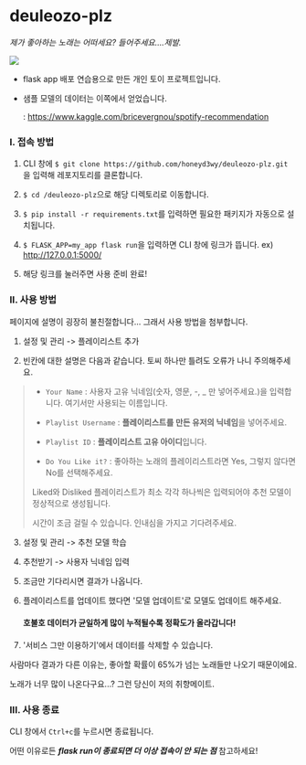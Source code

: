 # deuleozo-plz
_제가 좋아하는 노래는 어떠세요? 들어주세요....제발._

![](https://drive.google.com/uc?export=download&id=1JUZRMkaYuyxDW3p3ko-w9UCFODWKttTu)

- flask app 배포 연습용으로 만든 개인 토이 프로젝트입니다.

- 샘플 모델의 데이터는 이쪽에서 얻었습니다.

  : https://www.kaggle.com/bricevergnou/spotify-recommendation



### I. 접속 방법
1. CLI 창에 `$ git clone https://github.com/honeyd3wy/deuleozo-plz.git` 을 입력해 레포지토리를 클론합니다.

2. `$ cd /deuleozo-plz`으로 해당 디렉토리로 이동합니다.

3. `$ pip install -r requirements.txt`를 입력하면 필요한 패키지가 자동으로 설치됩니다.
 
4. `$ FLASK_APP=my_app flask run`을 입력하면 CLI 창에 링크가 뜹니다. ex) http://127.0.0.1:5000/

5. 해당 링크를 눌러주면 사용 준비 완료!



### II. 사용 방법
페이지에 설명이 굉장히 불친절합니다... 그래서 사용 방법을 첨부합니다.

1. 설정 및 관리 -> 플레이리스트 추가

2. 빈칸에 대한 설명은 다음과 같습니다. 토씨 하나만 틀려도 오류가 나니 주의해주세요.

>  - `Your Name` : 사용자 고유 닉네임(숫자, 영문, -, _ 만 넣어주세요.)을 입력합니다. 여기서만 사용되는 이름입니다.
>  
>  - `Playlist Username` : **플레이리스트를 만든 유저의 닉네임**을 넣어주세요. 
>  
>  - `Playlist ID` : **플레이리스트 고유 아이디**입니다.
>  
>  - `Do You Like it?` : 좋아하는 노래의 플레이리스트라면 Yes, 그렇지 않다면 No를 선택해주세요.
>  
>  Liked와 Disliked 플레이리스트가 최소 각각 하나씩은 입력되어야 추천 모델이 정상적으로 생성됩니다.
>  
>  시간이 조금 걸릴 수 있습니다. 인내심을 가지고 기다려주세요.

3. 설정 및 관리 -> 추천 모델 학습

4. 추천받기 -> 사용자 닉네임 입력

5. 조금만 기다리시면 결과가 나옵니다.

6. 플레이리스트를 업데이트 했다면 '모델 업데이트'로 모델도 업데이트 해주세요.


      #### 호불호 데이터가 균일하게 많이 누적될수록 정확도가 올라갑니다!


7. '서비스 그만 이용하기'에서 데이터를 삭제할 수 있습니다. 



사람마다 결과가 다른 이유는, 좋아할 확률이 65%가 넘는 노래들만 나오기 때문이에요.

노래가 너무 많이 나온다구요...? 그런 당신이 저의 취향메이트.



### III. 사용 종료

CLI 창에서 `Ctrl+c`를 누르시면 종료됩니다.

어떤 이유로든 ***flask run이 종료되면 더 이상 접속이 안 되는 점*** 참고하세요!
